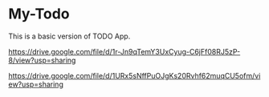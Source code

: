 # My-Todo

This is a basic version of TODO App.

https://drive.google.com/file/d/1r-Jn9qTemY3UxCyug-C6jFf08RJ5zP-8/view?usp=sharing

https://drive.google.com/file/d/1URx5sNffPuOJgKs20Rvhf62muqCU5ofm/view?usp=sharing
